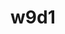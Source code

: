 
# w9d1


<!-- 

@Luis:

week 9: would be interesting to organize a mentiorship/catchup sessions with students of each previous cohort:
- brief session with students from current + prev. cohort
- session with studnets from prev. cohort only.

-->

